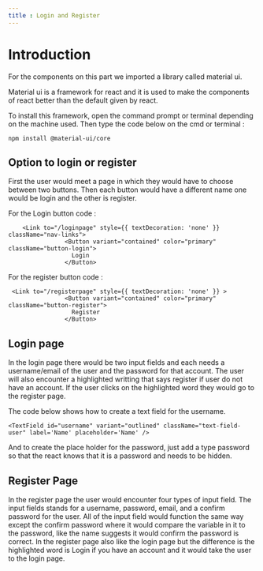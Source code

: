 ```yaml
---
title : Login and Register
---
```

# Introduction

For the components on this part we imported a library called material ui.

Material ui is a framework for react and it is used to make the components of react better than the default given by react.

To install this framework, open the command prompt or terminal depending on the machine used.
Then type the code below on the cmd or terminal :

```
npm install @material-ui/core
```

## Option to login or register
First the user would meet a page in which they would have to choose between two buttons.
Then each button would have a different name one would be login and the other is register.

For the Login button code :
```
    <Link to="/loginpage" style={{ textDecoration: 'none' }} className="nav-links">
                <Button variant="contained" color="primary" className="button-login">
                  Login
                </Button> 
```

For the register button code :

```
 <Link to="/registerpage" style={{ textDecoration: 'none' }} >
                <Button variant="contained" color="primary" className="button-register">
                  Register
                </Button>
```

## Login page
In the login page there would be two input fields and each needs a username/email of the user and the password for that account.
The user will also encounter a highlighted writting that says register if user do not have an account. If the user clicks on the highlighted word they would go to the register page.

The code below shows how to create a text field for the username.
```
<TextField id="username" variant="outlined" className="text-field-user" label='Name' placeholder='Name' />
```
And to create the place holder for the password, just add a type password so that the react knows that it is a password and needs to be hidden.


## Register Page
In the register page the user would encounter four types of input field. The input fields stands for a username, password, email, and a confirm password for the user.
All of the input field would function the same way except the confirm password where it would compare the variable in it to the password, 
like the name suggests it would confirm the password is correct.
In the register page also like the login page but the difference is the highlighted word is Login if you have an account and it would take the user to the login page.

